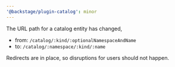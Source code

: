 ```yaml
---
'@backstage/plugin-catalog': minor
---
```


The URL path for a catalog entity has changed,

- from: `/catalog/:kind/:optionalNamespaceAndName`
- to: `/catalog/:namespace/:kind/:name`

Redirects are in place, so disruptions for users should not happen.
